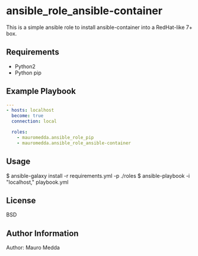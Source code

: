 ansible_role_ansible-container
======================

This is a simple ansible role to install ansible-container into a RedHat-like 7+ box.


Requirements
------------

  - Python2
  - Python pip


Example Playbook
----------------

```yaml
---
- hosts: localhost
  become: true
  connection: local

  roles:
    - mauromedda.ansible_role_pip
    - mauromedda.ansible_role_ansible-container
```

Usage
-----

$ ansible-galaxy install -r requirements.yml -p ./roles
$ ansible-playbook -i "localhost," playbook.yml

License
-------

BSD

Author Information
------------------

Author: Mauro Medda 
